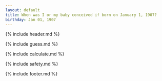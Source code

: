 ```yaml
---
layout: default
title: When was I or my baby conceived if born on January 1, 1907?
birthday: Jan 01, 1907
---
```


{% include header.md %}

{% include guess.md %}

{% include calculate.md %}

{% include safety.md %}

{% include footer.md %}



